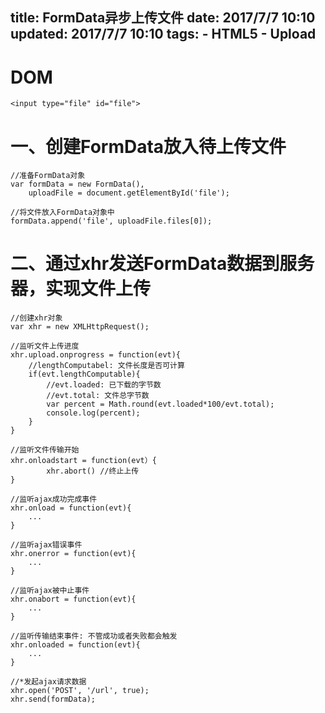 title: FormData异步上传文件
date: 2017/7/7 10:10
updated: 2017/7/7 10:10
tags:
	- HTML5
	- Upload
---


# DOM
```
<input type="file" id="file">
```
# 一、创建FormData放入待上传文件
```
//准备FormData对象
var formData = new FormData(),
    uploadFile = document.getElementById('file');
    
//将文件放入FormData对象中    
formData.append('file', uploadFile.files[0]);
```
<!--more-->

# 二、通过xhr发送FormData数据到服务器，实现文件上传
```
//创建xhr对象
var xhr = new XMLHttpRequest();

//监听文件上传进度
xhr.upload.onprogress = function(evt){
    //lengthComputabel: 文件长度是否可计算
    if(evt.lengthComputable){
        //evt.loaded: 已下载的字节数
        //evt.total: 文件总字节数
        var percent = Math.round(evt.loaded*100/evt.total);
        console.log(percent);
    }
}

//监听文件传输开始    
xhr.onloadstart = function(evt）{
        xhr.abort() //终止上传
}

//监听ajax成功完成事件
xhr.onload = function(evt){
    ...
}

//监听ajax错误事件    
xhr.onerror = function(evt){
    ...
}

//监听ajax被中止事件
xhr.onabort = function(evt){
    ...
}

//监听传输结束事件: 不管成功或者失败都会触发
xhr.onloaded = function(evt){
    ...
}   
   
//*发起ajax请求数据
xhr.open('POST', '/url', true);
xhr.send(formData);

```

